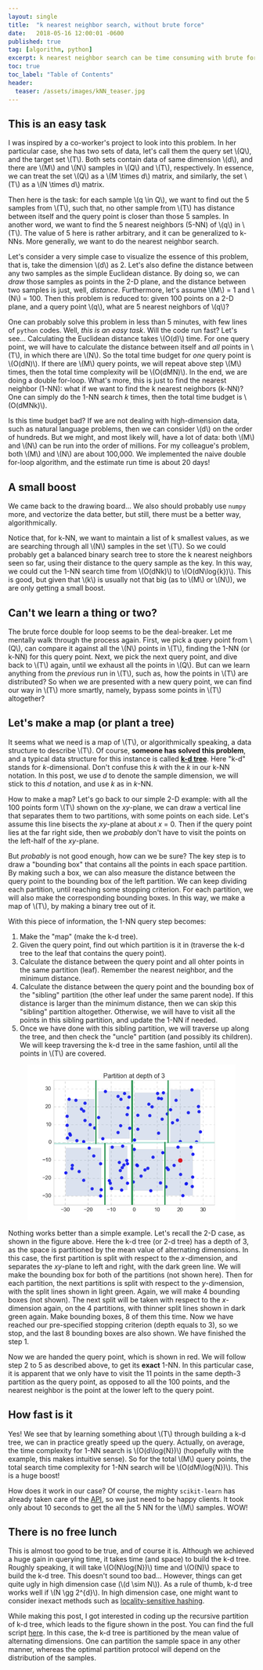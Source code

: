 ```yaml
---
layout: single
title:  "k nearest neighbor search, without brute force"
date:   2018-05-16 12:00:01 -0600
published: true
tag: [algorithm, python]
excerpt: k nearest neighbor search can be time consuming with brute force, how can we do better?
toc: true
toc_label: "Table of Contents"
header:
  teaser: /assets/images/kNN_teaser.jpg
---
```


## This is an easy task
I was inspired by a co-worker's project to look into this problem. In her particular case, she has two sets of data, let's call them the query set \\(Q\\), and the target set \\(T\\). Both sets contain data of same dimension \\(d\\), and there are \\(M\\) and \\(N\\) samples in \\(Q\\) and \\(T\\), respectively. In essence, we can treat the set \\(Q\\) as a \\(M \times d\\) matrix, and similarly, the set \\(T\\) as a \\(N \times d\\) matrix. 

Then here is the task: for each sample \\(q \in Q\\), we want to find out the 5 samples from \\(T\\), such that, no other sample from \\(T\\) has distance between itself and the query point is closer than those 5 samples. In another word, we want to find the 5 nearest neighbors (5-NN) of \\(q\\) in \\(T\\). The value of 5 here is rather arbitrary, and it can be generalized to k-NNs. More generally, we want to do the nearest neighbor search.

Let's consider a very simple case to visualize the essence of this problem, that is, take the dimension \\(d\\) as 2. Let's also define the distance between any two samples as the simple Euclidean distance. By doing so, we can *draw* those samples as points in the 2-D plane, and the distance between two samples is just, well, *distance*. Furthermore, let's assume \\(M\\) = 1 and \\(N\\) = 100. Then this problem is reduced to: given 100 points on a 2-D plane, and a query point \\(q\\), what are 5 nearest neighbors of \\(q\\)? 

One can probably solve this problem in less than 5 minutes, with few lines of `python` codes. Well, *this is an easy task*. Will the code run fast? Let's see... Calculating the Euclidean distance takes \\(O(d)\\) time. For one query point, we will have to calculate the distance between itself and *all* points in \\(T\\), in which there are \\(N\\). So the total time budget for *one* query point is \\(O(dN)\\). If there are \\(M\\) query points, we will repeat above step \\(M\\) times, then the total time complexity will be \\(O(dMN)\\). In the end, we are doing a double for-loop. What's more, this is just to find the nearest neighbor (1-NN): what if we want to find the k nearest neighbors (k-NN)? One can simply do the 1-NN search *k* times, then the total time budget is \\(O(dMNk)\\). 

Is this time budget bad? If we are not dealing with high-dimension data, such as natural language problems, then we can consider \\(d\\) on the order of hundreds. But we might, and most likely will, have a lot of data: both \\(M\\) and \\(N\\) can be run into the order of millions. For my colleague's problem, both \\(M\\) and \\(N\\) are about 100,000. We implemented the naive double for-loop algorithm, and the estimate run time is about 20 days! 

## A small boost

We came back to the drawing board... We also should probably use `numpy` more, and vectorize the data better, but still, there must be a better way, algorithmically.

Notice that, for k-NN, we want to maintain a list of k smallest values, as we are searching through all \\(N\\) samples in the set \\(T\\). So we could probably get a balanced binary search tree to store the k nearest neighbors seen so far, using their distance to the query sample as the key. In this way, we could cut the 1-NN search time from \\(O(dNk)\\) to \\(O(dN\log{k})\\). This is good, but given that \\(k\\) is usually not that big (as to \\(M\\) or \\(N\\)), we are only getting a small boost.

## Can't we learn a thing or two?
The brute force double for loop seems to be the deal-breaker. Let me mentally walk through the process again. First, we pick a query point from \\(Q\\), can compare it against all the \\(N\\) points in \\(T\\), finding the 1-NN (or k-NN) for this query point. Next, we pick the next query point, and dive back to \\(T\\) again, until we exhaust all the points in \\(Q\\). But can we learn anything from the *previous* run in \\(T\\), such as, how the points in \\(T\\) are distributed? So when we are presented with a new query point, we can find our way in \\(T\\) more smartly, namely, bypass some points in \\(T\\) altogether?

## Let's make a map (or plant a tree)
It seems what we need is a map of \\(T\\), or algorithmically speaking, a data structure to describe \\(T\\). Of course, **someone has solved this problem**, and a typical data structure for this instance is called [**k-d tree**](https://en.wikipedia.org/wiki/K-d_tree). Here "k-d" stands for *k*-dimensional. Don't confuse this *k* with the *k* in our k-NN notation. In this post, we use *d* to denote the sample dimension, we will stick to this *d* notation, and use *k* as in *k*-NN.

How to make a map? Let's go back to our simple 2-D example: with all the 100 points form \\(T\\) shown on the *xy*-plane, we can draw a vertical line that separates them to two partitions, with some points on each side. Let's assume this line bisects the *xy*-plane at about *x* = 0. Then if the query point lies at the far right side, then we *probably* don't have to visit the points on the left-half of the *xy*-plane. 

But *probably* is not good enough, how can we be sure? The key step is to draw a "bounding box" that contains all the points in each space partition. By making such a box, we can also measure the distance between the query point to the bounding box of the left partition. We can keep dividing each partition, until reaching some stopping criterion. For each partition, we will also make the corresponding bounding boxes. In this way, we make a map of \\(T\\), by making a binary tree out of it.

With this piece of information, the 1-NN query step becomes:

1. Make the "map" (make the k-d tree).
2. Given the query point, find out which partition is it in (traverse the k-d tree to the leaf that contains the query point).
3. Calculate the distance between the query point and all ohter points in the same partition (leaf). Remember the nearest neighbor, and the minimum distance.
4. Calculate the distance between the query point and the bounding box of the "sibling" partition (the other leaf under the same parent node). If this distance is larger than the minimum distance, then we can skip this "sibling" partition altogether. Otherwise, we will have to visit all the points in this sibling partition, and update the 1-NN if needed.
5. Once we have done with this sibling partition, we will traverse up along the tree, and then check the "uncle" partition (and possibly its children). We will keep traversing the k-d tree in the same fashion, until all the points in \\(T\\) are covered.

<figure>
<a href="/assets/images/knn_depth_3.jpg"><img src="/assets/images/knn_depth_3.png"></a>
</figure>

Nothing works better than a simple example. Let's recall the 2-D case, as shown in the figure above. Here the k-d tree (or 2-d tree) has a depth of 3, as the space is partitioned by the mean value of alternating dimensions. In this case, the first partition is split with respect to the *x*-dimension, and separates the *xy*-plane to left and right, with the dark green line. We will make the bounding box for both of the partitions (not shown here). Then for each partition, the next partitions is split with respect to the *y*-dimension, with the split lines shown in light green. Again, we will make 4 bounding boxes (not shown). The next split will be taken with respect to the *x*-dimension again, on the 4 partitions, with thinner split lines shown in dark green again. Make bounding boxes, 8 of them this time. Now we have reached our pre-specified stopping criterion (depth equals to 3), so we stop, and the last 8 bounding boxes are also shown. We have finished the step 1. 

Now we are handed the query point, which is shown in red. We will follow step 2 to 5 as described above, to get its **exact** 1-NN. In this particular case, it is apparent that we only have to visit the 11 points in the same depth-3 partition as the query point, as opposed to all the 100 points, and the nearest neighbor is the point at the lower left to the query point.

## How fast is it
Yes! We see that by learning something about \\(T\\) through building a k-d tree, we can in practice greatly speed up the query. Actually, on average, the time complexity for 1-NN search is \\(O(d\log{N})\\) (hopefully with the example, this makes intuitive sense). So for the total \\(M\\) query points, the total search time complexity for 1-NN search will be \\(O(dM\log{N})\\). This is a huge boost!

How does it work in our case? Of course, the mighty `scikit-learn` has already taken care of the [API](http://scikit-learn.org/stable/modules/neighbors.html), so we just need to be happy clients. It took only about 10 seconds to get the all the 5 NN for the \\(M\\) samples. WOW!

## There is no free lunch
This is almost too good to be true, and of course it is. Although we achieved a huge gain in querying time, it takes time (and space) to build the k-d tree. Roughly speaking, it will take \\(O(N\log{N})\\) time and \\(O(N)\\) space to build the k-d tree. This doesn't sound too bad... However, things can get quite ugly in high dimension case (\\(d \sim N\\)). As a rule of thumb, k-d tree works well if \\(N \gg 2^{d}\\). In high dimension case, one might want to consider inexact methods such as [locality-sensitive hashing](https://en.wikipedia.org/wiki/Locality-sensitive_hashing).

While making this post, I got interested in coding up the recursive partition of k-d tree, which leads to the figure shown in the post. You can find the full script [here](https://github.com/changyaochen/changyaochen.github.io/blob/master/assets/notebooks/kNN.ipynb). In this case, the k-d tree is partitioned by the mean value of alternating dimensions. One can partition the sample space in any other manner, whereas the optimal partition protocol will depend on the distribution of the samples.



